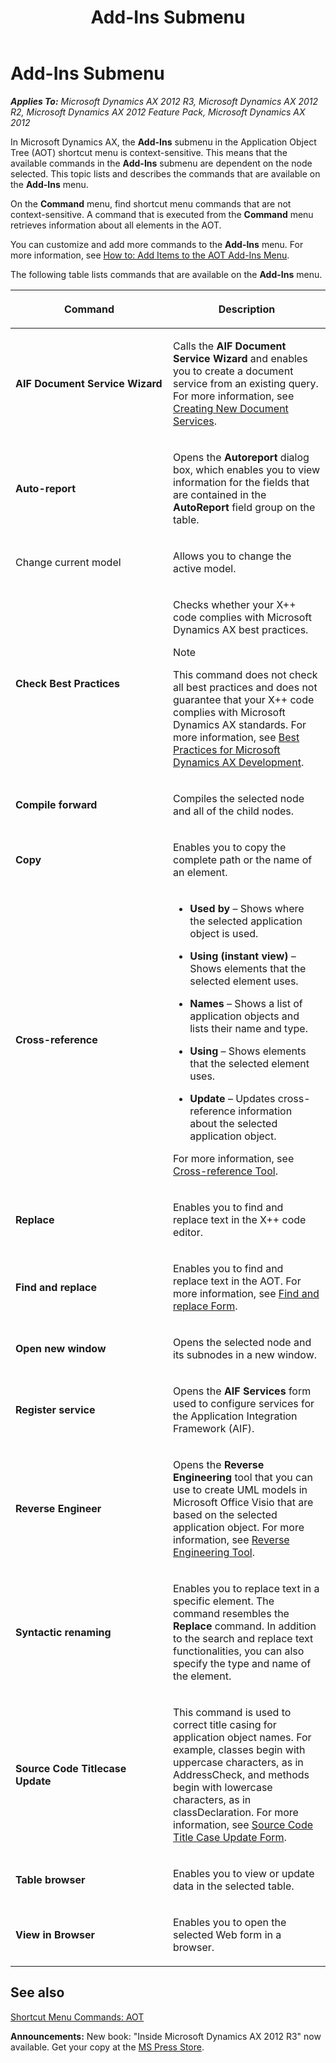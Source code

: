 ﻿---
title: Add-Ins Submenu
TOCTitle: Add-Ins Submenu
ms:assetid: afcfe28f-76ae-4920-b57b-735b701ff9d4
ms:mtpsurl: https://msdn.microsoft.com/en-us/library/Aa855790(v=AX.60)
ms:contentKeyID: 35249733
ms.date: 05/18/2015
mtps_version: v=AX.60
---

# Add-Ins Submenu 


_**Applies To:** Microsoft Dynamics AX 2012 R3, Microsoft Dynamics AX 2012 R2, Microsoft Dynamics AX 2012 Feature Pack, Microsoft Dynamics AX 2012_

In Microsoft Dynamics AX, the **Add-Ins** submenu in the Application Object Tree (AOT) shortcut menu is context-sensitive. This means that the available commands in the **Add-Ins** submenu are dependent on the node selected. This topic lists and describes the commands that are available on the **Add-Ins** menu.

On the **Command** menu, find shortcut menu commands that are not context-sensitive. A command that is executed from the **Command** menu retrieves information about all elements in the AOT.

You can customize and add more commands to the **Add-Ins** menu. For more information, see [How to: Add Items to the AOT Add-Ins Menu](how-to-add-items-to-the-aot-add-ins-menu.md).

The following table lists commands that are available on the **Add-Ins** menu.

<table>
<colgroup>
<col style="width: 50%" />
<col style="width: 50%" />
</colgroup>
<thead>
<tr class="header">
<th><p>Command</p></th>
<th><p>Description</p></th>
</tr>
</thead>
<tbody>
<tr class="odd">
<td><p><strong>AIF Document Service Wizard</strong></p></td>
<td><p>Calls the <strong>AIF Document Service Wizard</strong> and enables you to create a document service from an existing query. For more information, see <a href="https://msdn.microsoft.com/en-us/library/aa856656(v=ax.60)">Creating New Document Services</a>.</p></td>
</tr>
<tr class="even">
<td><p><strong>Auto-report</strong></p></td>
<td><p>Opens the <strong>Autoreport</strong> dialog box, which enables you to view information for the fields that are contained in the <strong>AutoReport</strong> field group on the table.</p></td>
</tr>
<tr class="odd">
<td><p>Change current model</p></td>
<td><p>Allows you to change the active model.</p></td>
</tr>
<tr class="even">
<td><p><strong>Check Best Practices</strong></p></td>
<td><p>Checks whether your X++ code complies with Microsoft Dynamics AX best practices.</p>

> [!note]  
> <P>This command does not check all best practices and does not guarantee that your X++ code complies with Microsoft Dynamics AX standards. For more information, see <a href="best-practices-for-microsoft-dynamics-ax-development.md">Best Practices for Microsoft Dynamics AX Development</a>.</P>

</td>
</tr>
<tr class="odd">
<td><p><strong>Compile forward</strong></p></td>
<td><p>Compiles the selected node and all of the child nodes.</p></td>
</tr>
<tr class="even">
<td><p><strong>Copy</strong></p></td>
<td><p>Enables you to copy the complete path or the name of an element.</p></td>
</tr>
<tr class="odd">
<td><p><strong>Cross-reference</strong></p></td>
<td><ul>
<li><p><strong>Used by</strong> – Shows where the selected application object is used.</p></li>
<li><p><strong>Using (instant view)</strong> – Shows elements that the selected element uses.</p></li>
<li><p><strong>Names</strong> – Shows a list of application objects and lists their name and type.</p></li>
<li><p><strong>Using</strong> – Shows elements that the selected element uses.</p></li>
<li><p><strong>Update</strong> – Updates cross-reference information about the selected application object.</p></li>
</ul>
<p>For more information, see <a href="cross-reference-tool.md">Cross-reference Tool</a>.</p></td>
</tr>
<tr class="even">
<td><p><strong>Replace</strong></p></td>
<td><p>Enables you to find and replace text in the X++ code editor.</p></td>
</tr>
<tr class="odd">
<td><p><strong>Find and replace</strong></p></td>
<td><p>Enables you to find and replace text in the AOT. For more information, see <a href="https://msdn.microsoft.com/en-us/library/aa585062(v=ax.60)">Find and replace Form</a>.</p></td>
</tr>
<tr class="even">
<td><p><strong>Open new window</strong></p></td>
<td><p>Opens the selected node and its subnodes in a new window.</p></td>
</tr>
<tr class="odd">
<td><p><strong>Register service</strong></p></td>
<td><p>Opens the <strong>AIF Services</strong> form used to configure services for the Application Integration Framework (AIF).</p></td>
</tr>
<tr class="even">
<td><p><strong>Reverse Engineer</strong></p></td>
<td><p>Opens the <strong>Reverse Engineering</strong> tool that you can use to create UML models in Microsoft Office Visio that are based on the selected application object. For more information, see <a href="reverse-engineering-tool.md">Reverse Engineering Tool</a>.</p></td>
</tr>
<tr class="odd">
<td><p><strong>Syntactic renaming</strong></p></td>
<td><p>Enables you to replace text in a specific element. The command resembles the <strong>Replace</strong> command. In addition to the search and replace text functionalities, you can also specify the type and name of the element.</p></td>
</tr>
<tr class="even">
<td><p><strong>Source Code Titlecase Update</strong></p></td>
<td><p>This command is used to correct title casing for application object names. For example, classes begin with uppercase characters, as in AddressCheck, and methods begin with lowercase characters, as in classDeclaration. For more information, see <a href="https://msdn.microsoft.com/en-us/library/cc582735(v=ax.60)">Source Code Title Case Update Form</a>.</p></td>
</tr>
<tr class="odd">
<td><p><strong>Table browser</strong></p></td>
<td><p>Enables you to view or update data in the selected table.</p></td>
</tr>
<tr class="even">
<td><p><strong>View in Browser</strong></p></td>
<td><p>Enables you to open the selected Web form in a browser.</p></td>
</tr>
</tbody>
</table>


## See also

[Shortcut Menu Commands: AOT](shortcut-menu-commands-aot.md)

  
**Announcements:** New book: "Inside Microsoft Dynamics AX 2012 R3" now available. Get your copy at the [MS Press Store](https://www.microsoftpressstore.com/store/inside-microsoft-dynamics-ax-2012-r3-9780735685109).

